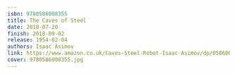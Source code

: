 ```yaml
---
isbn: 9780586008355
title: The Caves of Steel
date: 2018-07-20
finish: 2018-09-02
release: 1954-02-04
authors: Isaac Asimov
link: https://www.amazon.co.uk/Caves-Steel-Robot-Isaac-Asimov/dp/0586008357
cover: 9780586008355.jpg
---
```

